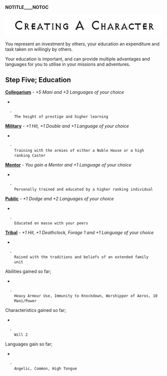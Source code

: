 __NOTITLE____NOTOC__

<div class="center" style="width: auto; margin-left: auto; margin-right: auto;">

![<File:CharGen.jpg>](CharGen.jpg "File:CharGen.jpg")

</div>

You represent an investment by others, your education an expenditure and
task taken on willingly by others.

Your education is important, and can provide multiple advantages and
languages for you to utilise in your missions and adventures.

## **Step Five; Education**

**[Collegarium](GoldAngelGuardianCAC "wikilink")** - *+5 Mani and +3
Languages of your choice*

  -

      -
        The height of prestige and higher learning

**[Military](GoldAngelGuardianCAM "wikilink")** - *+1 Hit, +1 Double and
+1 Language of your choice*

  -

      -
        Training with the armies of either a Noble House or a high
        ranking Caster

**[Mentor](GoldAngelGuardianCAM "wikilink")** - *You gain a Mentor and
+1 Language of your choice*

  -

      -
        Personally trained and educated by a higher ranking individual

**[Public](GoldAngelGuardianCAP "wikilink")** - *+1 Dodge and +2
Languages of your choice*

  -

      -
        Educated en masse with your peers

**[Tribal](GoldAngelGuardianCAT "wikilink")** - *+1 Hit, +1 Deathclock,
Forage 1 and +1 Language of your choice*

  -

      -
        Raised with the traditions and beliefs of an extended family
        unit

Abilities gained so far;

  -

      -
        Heavy Armour Use, Immunity to Knockdown, Worshipper of Aeros, 10
        Mani/Power

Characteristics gained so far;

  -

      -
        Will 2

Languages gain so far;

  -

      -
        Angelic, Common, High Tongue
